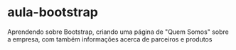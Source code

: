# aula-bootstrap
Aprendendo sobre Bootstrap, criando uma página de "Quem Somos" sobre a empresa, com também informações acerca de parceiros e produtos

